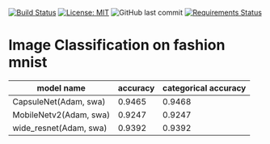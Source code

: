 [![Build Status](https://travis-ci.com/cenkcorapci/fashion_mnist.svg?branch=master)](https://travis-ci.com/cenkcorapci/fashion_mnist)
[![License: MIT](https://img.shields.io/badge/License-MIT-yellow.svg)](https://opensource.org/licenses/MIT)
![GitHub last commit](https://img.shields.io/github/last-commit/cenkcorapci/fashion_mnist)
[![Requirements Status](https://requires.io/github/cenkcorapci/fashion_mnist/requirements.svg?branch=master)](https://requires.io/github/cenkcorapci/fashion_mnist/requirements/?branch=master)

# Image Classification on fashion mnist

|model name|accuracy|categorical accuracy|
|---|---|---|
|CapsuleNet(Adam, swa)|0.9465|0.9468|
|MobileNetv2(Adam, swa)|0.9247|0.9247|
|wide_resnet(Adam, swa)|0.9392|0.9392|
